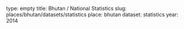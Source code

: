 type: empty
title: Bhutan / National Statistics
slug: places/bhutan/datasets/statistics
place: bhutan
dataset: statistics
year: 2014
